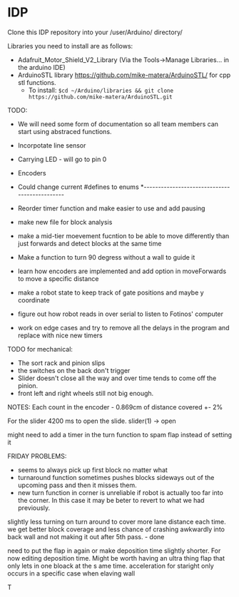 # IDP
Clone this IDP repository into your /user/Arduino/ directory/

Libraries you need to install are as follows:
* Adafruit_Motor_Shield_V2_Library (Via the Tools->Manage Libraries...  in the arduino IDE)
* ArduinoSTL library https://github.com/mike-matera/ArduinoSTL/ for cpp stl functions.
  - To install: `$cd ~/Arduino/libraries && git clone https://github.com/mike-matera/ArduinoSTL.git`

TODO:
* We will need some form of documentation so all team members can start using abstraced functions.

* Incorpotate line sensor
* Carrying LED - will go to pin 0
* Encoders
* Could change current #defines to enums
*----------------------------------------------

* Reorder timer function and make easier to use and add pausing
* make new file for block analysis
* make a mid-tier moevement fucntion to be able to move differently than just forwards and detect blocks at the same time
* Make a function to turn 90 degress without a wall to guide it
* learn how encoders are implemented and add option in moveForwards to move a specific distance
* make a robot state to keep track of gate positions and maybe y coordinate
* figure out how robot reads in over serial to listen to Fotinos' computer
* work on edge cases and try to remove all the delays in the program and replace with nice new timers

TODO for mechanical:
* The sort rack and pinion slips
* the switches on the back don't trigger
* Slider doesn't close all the way and over time tends to come off the pinion.
* front left and right wheels still not big enough.


NOTES:
Each count in the encoder - 0.869cm of distance covered +- 2%

For the slider 4200 ms to open the slide. slider(1) -> open

might need to add a timer in the turn function to spam flap instead of setting it

FRIDAY PROBLEMS:
* seems to always pick up first block no matter what
* turnaround function sometimes pushes blocks sideways out of the upcoming pass and then it misses them. 
* new turn function in corner is unreliable if robot is actually too far into the corner. In this case it may be beter to revert to what we had previously.

slightly less turning on turn around to cover more lane distance each time. we get better block coverage and less chance of crashing awkwardly into back wall and not making it out after 5th pass. - done

need to put the flap in again or make deposition time slightly shorter. For now editing deposition time. Might be worth having an ultra thing flap that only lets in one bloack at the s ame time. 
acceleration for staright only occurs in a specific case when elaving wall


T
